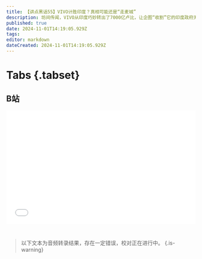 ```yaml
---
title: 【讲点黑话55】VIVO计胜印度？真相可能还是“走麦城”
description: 坊间传闻，VIVO从印度巧妙转出了7000亿卢比，让企图“收割”它的印度政府无能狂怒。与有类似遭遇的小米相比，更象是一出“爽文”的主角。 但这其实是一则经过剪裁，掐头去尾的新闻。VIVO在印度的投资，甚至比小米还“重”，在陷入了印度法律编织的蜘网后，同样可能会吃上一个大亏。 但印度官方对外企重拳出击，一直“赢赢赢”，却也会吓走了外来的“鲶鱼”。只靠在本土人脉网根深蒂固的塔塔、安巴尼们，德里的“印度制造”梦想只能是梦想
published: true
date: 2024-11-01T14:19:05.929Z
tags: 
editor: markdown
dateCreated: 2024-11-01T14:19:05.929Z
---
```


# Tabs {.tabset}

## B站

<div style="position: relative; padding: 30% 45%;">
<iframe style="position: absolute; width: 100%; height: 100%; left: 0; top: 0;" src="//player.bilibili.com/player.html?&bvid=BV1aJSdY3Esz&page=1&as_wide=1&high_quality=1&danmaku=1&autoplay=0" scrolling="no" border="0" frameborder="no" framespacing="0" allowfullscreen="true"></iframe>
</div>


#

> 以下文本为音频转录结果，存在一定错误，校对正在进行中。
{.is-warning}

